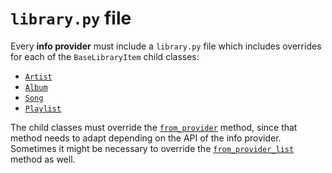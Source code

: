 # `library.py` file

Every **info provider** must include a `library.py` file which includes overrides for each of the `BaseLibraryItem`
child classes:

- [`Artist`](../reference/library.md#downmixer.library.Artist)
- [`Album`](../reference/library.md#downmixer.library.Album)
- [`Song`](../reference/library.md#downmixer.library.Song)
- [`Playlist`](../reference/library.md#downmixer.library.Playlist)

The child classes must override
the [`from_provider`](../reference/library.md#downmixer.library.BaseLibraryItem.from_provider) method, since that method
needs to adapt depending on the API of the info provider. Sometimes it might be necessary to override
the [`from_provider_list`](../reference/library.md#downmixer.library.BaseLibraryItem.from_provider_list) method as well.
